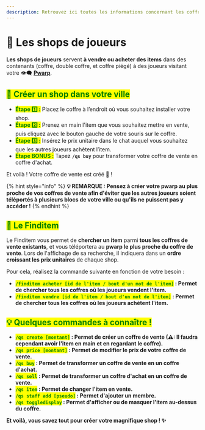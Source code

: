 ```yaml
---
description: Retrouvez ici toutes les informations concernant les coffres de vente
---
```


# 🛒 Les shops de joueurs

**Les shops de joueurs** servent **à vendre ou acheter des items** dans des contenants (coffre, double coffre, et coffre piégé) à des joueurs visitant votre 👁️‍🗨️ [**Pwarp**](https://wiki.evolucraft.fr/les-villes/les-warps).

## <mark style="color:green;">**👜 Créer un shop dans votre ville**</mark>

* <mark style="color:green;">**Étape 1️⃣ :**</mark> Placez le coffre à l’endroit où vous souhaitez installer votre shop.
* <mark style="color:green;">**Étape 2️⃣ :**</mark> Prenez en main l'item que vous souhaitez mettre en vente, puis cliquez avec le bouton gauche de votre souris sur le coffre.
* <mark style="color:green;">**Étape 3️⃣ :**</mark> Insérez le prix unitaire dans le chat auquel vous souhaitez que les autres joueurs achètent l’item.
* <mark style="color:green;">**Étape BONUS :**</mark> Tapez **`/qs buy`** pour transformer votre coffre de vente en coffre d'achat.

Et voilà ! Votre coffre de vente est créé 🤩 !

{% hint style="info" %}
**💡 REMARQUE : Pensez à créer votre pwarp au plus proche de vos coffres de vente afin d'éviter que les autres joueurs soient téléportés à plusieurs blocs de votre ville ou qu'ils ne puissent pas y accéder !**
{% endhint %}

## <mark style="color:green;">**🏪 Le Finditem**</mark>

Le Finditem vous permet de **chercher un item** parmi **tous les coffres de vente existants**, et vous téléportera au **pwarp le plus proche du coffre de vente**. Lors de l'affichage de sa recherche, il indiquera dans un **ordre croissant les prix unitaires** de chaque shop.

Pour cela, réalisez la commande suivante en fonction de votre besoin :

* <mark style="color:green;">**`/finditem acheter [id de l'item / bout d'un mot de l'item]`**</mark>**&#x20;: Permet de chercher tous les coffres où les joueurs vendent l'item.**
* <mark style="color:green;">**`/finditem vendre [id de l'item / bout d'un mot de l'item]`**</mark>**&#x20;: Permet de chercher tous les coffres où les joueurs achètent l'item.**

## <mark style="color:green;">**💡 Quelques commandes à connaître !**</mark>

* <mark style="color:green;">**`/qs create [montant]`**</mark>**&#x20;: Permet de créer un coffre de vente (⚠: Il faudra cependant avoir l'item en main et en regardant le coffre).**
* <mark style="color:green;">**`/qs price [montant]`**</mark>**&#x20;: Permet de modifier le prix de votre coffre de vente.**
* <mark style="color:green;">**`/qs buy`**</mark>**&#x20;: Permet de transformer un coffre de vente en un coffre d'achat.**
* <mark style="color:green;">**`/qs sell`**</mark>**&#x20;: Permet de transformer un coffre d'achat en un coffre de vente.**
* <mark style="color:green;">**`/qs item`**</mark>**&#x20;: Permet de changer l'item en vente.**
* <mark style="color:green;">**`/qs staff add [pseudo]`**</mark>**&#x20;: Permet d'ajouter un membre.**
* <mark style="color:green;">**`/qs toggledisplay`**</mark>**&#x20;: Permet d'afficher ou de masquer l'item au-dessus du coffre.**

**Et voilà, vous savez tout pour créer votre magnifique shop ! ✨**
